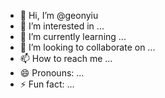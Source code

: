 - 👋 Hi, I’m @geonyiu
- 👀 I’m interested in ...
- 🌱 I’m currently learning ...
- 💞️ I’m looking to collaborate on ...
- 📫 How to reach me ...
- 😄 Pronouns: ...
- ⚡ Fun fact: ...

<!---
geonyiu/geonyiu is a ✨ special ✨ repository because its `README.md` (this file) appears on your GitHub profile.
You can click the Preview link to take a look at your changes.
--->
